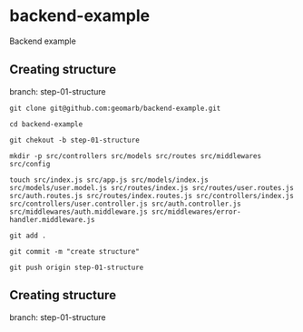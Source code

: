 # backend-example
Backend example

## Creating structure

branch: step-01-structure

```console
git clone git@github.com:geomarb/backend-example.git

cd backend-example

git chekout -b step-01-structure

mkdir -p src/controllers src/models src/routes src/middlewares src/config

touch src/index.js src/app.js src/models/index.js src/models/user.model.js src/routes/index.js src/routes/user.routes.js src/auth.routes.js src/routes/index.routes.js src/controllers/index.js src/controllers/user.controller.js src/auth.controller.js src/middlewares/auth.middleware.js src/middlewares/error-handler.middleware.js

git add .

git commit -m "create structure"

git push origin step-01-structure 

```

## Creating structure

branch: step-01-structure
